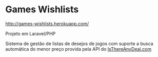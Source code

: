 # Games Wishlists
http://games-wishlists.herokuapp.com/

Projeto em Laravel/PHP

Sistema de gestão de listas de desejos de jogos com suporte a busca automática do menor preço provida pela API do [IsThereAnyDeal.com](https://isthereanydeal.com)
